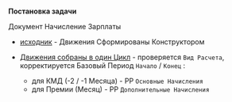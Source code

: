 
####
**Постановка задачи**

Документ  Начисление Зарплаты


- [исходник](https://github.com/alex-dev-2020/SpecPlatform/commit/ca9b40b88485f1c16c6e47e2c399a1f0febf0fd5) - Движения Сформированы Конструктором

- [Движения собраны в один Цикл](https://github.com/alex-dev-2020/SpecPlatform/commit/2e70cdc180c5f0b93c308ebb79e1267723688eb3) -  проверяется `Вид Расчета`,  корректируется Базовый Период `Начало` / `Конец` :
    - для КМД (-2 / -1  Месяца) - РР `Основные Начисления`
    - для Премии (Месяц) - РР `Дополнительные Начисления`   
  